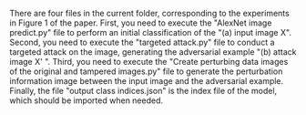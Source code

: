 There are four files in the current folder, corresponding to the experiments in Figure 1 of the paper.
First, you need to execute the "AlexNet image predict.py" file to perform an initial classification of the "(a) input image X". 
Second, you need to execute the "targeted attack.py" file to conduct a targeted attack on the image, generating the adversarial example "(b) attack image X' ". 
Third, you need to execute the "Create perturbing data images of the original and tampered images.py" file to generate the perturbation information image between the input image and the adversarial example.
Finally, the file "output class indices.json" is the index file of the model, which should be imported when needed.
